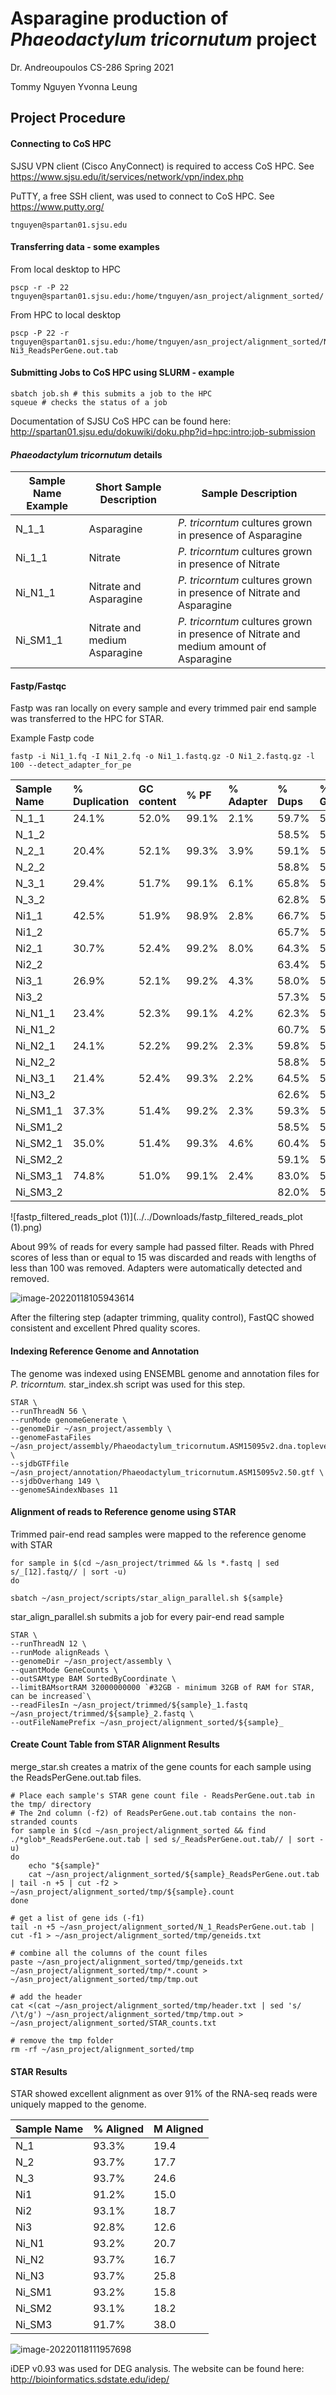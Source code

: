 # Asparagine production of *Phaeodactylum tricornutum* project

Dr. Andreoupoulos
CS-286
Spring 2021

Tommy Nguyen
Yvonna Leung

## Project Procedure

#### Connecting to CoS HPC

SJSU VPN client (Cisco AnyConnect) is required to access CoS HPC. See https://www.sjsu.edu/it/services/network/vpn/index.php

PuTTY, a free SSH client, was used to connect to CoS HPC. See https://www.putty.org/

```
tnguyen@spartan01.sjsu.edu
```

#### Transferring data - some examples

From local desktop to HPC

```
pscp -r -P 22 tnguyen@spartan01.sjsu.edu:/home/tnguyen/asn_project/alignment_sorted/
```

 From HPC to local desktop

```
pscp -P 22 -r tnguyen@spartan01.sjsu.edu:/home/tnguyen/asn_project/alignment_sorted/Ni3_ReadsPerGene.out.tab Ni3_ReadsPerGene.out.tab 
```

#### Submitting Jobs to CoS HPC using SLURM - example

```
sbatch job.sh # this submits a job to the HPC
squeue # checks the status of a job
```

Documentation of SJSU CoS HPC can be found here: http://spartan01.sjsu.edu/dokuwiki/doku.php?id=hpc:intro:job-submission

#### *Phaeodactylum tricornutum* details

| Sample Name Example | Short Sample Description      | Sample Description                                           |
| ------------------- | ----------------------------- | ------------------------------------------------------------ |
| N_1_1               | Asparagine                    | *P. tricorntum* cultures grown in presence of Asparagine     |
| Ni_1_1              | Nitrate                       | *P. tricorntum* cultures grown in presence of Nitrate        |
| Ni_N1_1             | Nitrate and Asparagine        | *P. tricorntum* cultures grown in presence of Nitrate and Asparagine |
| Ni_SM1_1            | Nitrate and medium Asparagine | *P. tricorntum* cultures grown in presence of Nitrate and medium amount of Asparagine |

#### Fastp/Fastqc 

Fastp was ran locally on every sample and every trimmed pair end sample was transferred to the HPC for STAR. 

Example Fastp code

```
fastp -i Ni1_1.fq -I Ni1_2.fq -o Ni1_1.fastq.gz -O Ni1_2.fastq.gz -l 100 --detect_adapter_for_pe
```

| Sample Name | % Duplication | GC content | % PF  | % Adapter | % Dups | % GC | M Seqs |
| :---------- | :------------ | :--------- | :---- | :-------- | :----- | :--- | :----- |
| N_1_1       | 24.1%         | 52.0%      | 99.1% | 2.1%      | 59.7%  | 52%  | 21.0   |
| N_1_2       |               |            |       |           | 58.5%  | 51%  | 21.0   |
| N_2_1       | 20.4%         | 52.1%      | 99.3% | 3.9%      | 59.1%  | 52%  | 19.0   |
| N_2_2       |               |            |       |           | 58.8%  | 52%  | 19.0   |
| N_3_1       | 29.4%         | 51.7%      | 99.1% | 6.1%      | 65.8%  | 51%  | 26.5   |
| N_3_2       |               |            |       |           | 62.8%  | 51%  | 26.5   |
| Ni1_1       | 42.5%         | 51.9%      | 98.9% | 2.8%      | 66.7%  | 51%  | 16.7   |
| Ni1_2       |               |            |       |           | 65.7%  | 51%  | 16.7   |
| Ni2_1       | 30.7%         | 52.4%      | 99.2% | 8.0%      | 64.3%  | 52%  | 20.3   |
| Ni2_2       |               |            |       |           | 63.4%  | 52%  | 20.3   |
| Ni3_1       | 26.9%         | 52.1%      | 99.2% | 4.3%      | 58.0%  | 52%  | 13.6   |
| Ni3_2       |               |            |       |           | 57.3%  | 52%  | 13.6   |
| Ni_N1_1     | 23.4%         | 52.3%      | 99.1% | 4.2%      | 62.3%  | 52%  | 22.4   |
| Ni_N1_2     |               |            |       |           | 60.7%  | 52%  | 22.4   |
| Ni_N2_1     | 24.1%         | 52.2%      | 99.2% | 2.3%      | 59.8%  | 52%  | 18.0   |
| Ni_N2_2     |               |            |       |           | 58.8%  | 52%  | 18.0   |
| Ni_N3_1     | 21.4%         | 52.4%      | 99.3% | 2.2%      | 64.5%  | 52%  | 27.7   |
| Ni_N3_2     |               |            |       |           | 62.6%  | 52%  | 27.7   |
| Ni_SM1_1    | 37.3%         | 51.4%      | 99.2% | 2.3%      | 59.3%  | 51%  | 17.1   |
| Ni_SM1_2    |               |            |       |           | 58.5%  | 51%  | 17.1   |
| Ni_SM2_1    | 35.0%         | 51.4%      | 99.3% | 4.6%      | 60.4%  | 51%  | 19.6   |
| Ni_SM2_2    |               |            |       |           | 59.1%  | 51%  | 19.6   |
| Ni_SM3_1    | 74.8%         | 51.0%      | 99.1% | 2.4%      | 83.0%  | 51%  | 41.8   |
| Ni_SM3_2    |               |            |       |           | 82.0%  | 50%  | 41.8   |

![fastp_filtered_reads_plot (1)](../../Downloads/fastp_filtered_reads_plot (1).png)

About 99% of reads for every sample had passed filter. Reads with Phred scores of less than or equal to 15 was discarded and reads with lengths of less than 100 was removed. Adapters were automatically detected and removed. 

![image-20220118105943614](../../AppData/Roaming/Typora/typora-user-images/image-20220118105943614.png)

After the filtering step (adapter trimming, quality control), FastQC showed consistent and excellent Phred quality scores. 

#### Indexing Reference Genome and Annotation

The genome was indexed using ENSEMBL genome and annotation files for *P. tricorntum.* star_index.sh script was used for this step.

```
STAR \
--runThreadN 56 \
--runMode genomeGenerate \
--genomeDir ~/asn_project/assembly \
--genomeFastaFiles ~/asn_project/assembly/Phaeodactylum_tricornutum.ASM15095v2.dna.toplevel.fa \
--sjdbGTFfile ~/asn_project/annotation/Phaeodactylum_tricornutum.ASM15095v2.50.gtf \
--sjdbOverhang 149 \
--genomeSAindexNbases 11
```

#### Alignment of reads to Reference genome using STAR

Trimmed pair-end read samples were mapped to the reference genome with STAR

~~~
for sample in $(cd ~/asn_project/trimmed && ls *.fastq | sed s/_[12].fastq// | sort -u)
do

sbatch ~/asn_project/scripts/star_align_parallel.sh ${sample}
~~~

star_align_parallel.sh submits a job for every pair-end read sample 

```
STAR \
--runThreadN 12 \
--runMode alignReads \
--genomeDir ~/asn_project/assembly \
--quantMode GeneCounts \
--outSAMtype BAM SortedByCoordinate \
--limitBAMsortRAM 32000000000 `#32GB - minimum 32GB of RAM for STAR, can be increased`\
--readFilesIn ~/asn_project/trimmed/${sample}_1.fastq ~/asn_project/trimmed/${sample}_2.fastq \
--outFileNamePrefix ~/asn_project/alignment_sorted/${sample}_
```

#### Create Count Table from STAR Alignment Results

merge_star.sh creates a matrix of the gene counts for each sample using the ReadsPerGene.out.tab files.

```
# Place each sample's STAR gene count file - ReadsPerGene.out.tab in the tmp/ directory 
# The 2nd column (-f2) of ReadsPerGene.out.tab contains the non-stranded counts
for sample in $(cd ~/asn_project/alignment_sorted && find ./*glob*_ReadsPerGene.out.tab | sed s/_ReadsPerGene.out.tab// | sort -u)
do 
    echo "${sample}"
    cat ~/asn_project/alignment_sorted/${sample}_ReadsPerGene.out.tab | tail -n +5 | cut -f2 > ~/asn_project/alignment_sorted/tmp/${sample}.count
done

# get a list of gene ids (-f1)
tail -n +5 ~/asn_project/alignment_sorted/N_1_ReadsPerGene.out.tab | cut -f1 > ~/asn_project/alignment_sorted/tmp/geneids.txt

# combine all the columns of the count files
paste ~/asn_project/alignment_sorted/tmp/geneids.txt ~/asn_project/alignment_sorted/tmp/*.count > ~/asn_project/alignment_sorted/tmp/tmp.out

# add the header
cat <(cat ~/asn_project/alignment_sorted/tmp/header.txt | sed 's/ /\t/g') ~/asn_project/alignment_sorted/tmp/tmp.out > ~/asn_project/alignment_sorted/STAR_counts.txt

# remove the tmp folder
rm -rf ~/asn_project/alignment_sorted/tmp
```

#### STAR Results

STAR showed excellent alignment as over 91% of the RNA-seq reads were uniquely mapped to the genome. 

| Sample Name | % Aligned | M Aligned |
| :---------- | :-------- | :-------- |
| N_1         | 93.3%     | 19.4      |
| N_2         | 93.7%     | 17.7      |
| N_3         | 93.7%     | 24.6      |
| Ni1         | 91.2%     | 15.0      |
| Ni2         | 93.1%     | 18.7      |
| Ni3         | 92.8%     | 12.6      |
| Ni_N1       | 93.2%     | 20.7      |
| Ni_N2       | 93.7%     | 16.7      |
| Ni_N3       | 93.7%     | 25.8      |
| Ni_SM1      | 93.2%     | 15.8      |
| Ni_SM2      | 93.1%     | 18.2      |
| Ni_SM3      | 91.7%     | 38.0      |

![image-20220118111957698](../../AppData/Roaming/Typora/typora-user-images/image-20220118111957698.png)

iDEP v0.93 was used for DEG analysis. The website can be found here: http://bioinformatics.sdstate.edu/idep/
